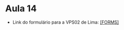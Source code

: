 # Aula 14

- Link do formulário para a VPS02 de Lima: <a href="https://forms.gle/i6MuTT1PrbrNGWUk8">[FORMS]</a>
